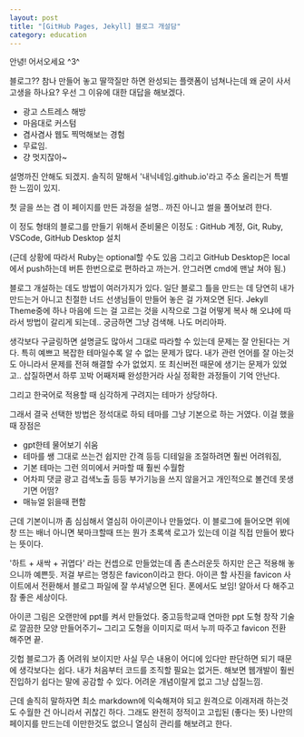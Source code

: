 ```yaml
---
layout: post
title: "[GitHub Pages, Jekyll] 블로그 개설담"
category: education
---
```


 안녕! 어서오세요 ^3^

 블로그?? 참나 만들어 놓고 딸깍질만 하면 완성되는 플랫폼이 넘쳐나는데 왜 굳이 사서 고생을 하나요?
우선 그 이유에 대한 대답을 해보겠다.

- 광고 스트레스 해방
- 마음대로 커스텀
- 겸사겸사 웹도 찍먹해보는 경험
- 무료임.
- 걍 멋지잖아~ 


설명까진 안해도 되겠지. 솔직히 말해서 '내닉네임.github.io'라고 주소 올리는거 특별한 느낌이 있지.  

  


첫 글을 쓰는 겸 이 페이지를 만든 과정을 설명.. 까진 아니고 썰을 풀어보려 한다.

이 정도 형태의 블로그를 만들기 위해서 준비물은 이정도 
: GitHub 계정, Git, Ruby, VSCode, GitHub Desktop 설치

(근데 상황에 따라서 Ruby는 optional할 수도 있음 그리고 GitHub Desktop은 local에서 push하는데 버튼 한번으로로 편하라고 까는거.
안그러면 cmd에 맨날 쳐야 됨.)   

  


블로그 개설하는 데도 방법이 여러가지가 있다. 
일단 블로그 틀을 만드는 데 당연히 내가 만드는거 아니고 친절한 너드 선생님들이 만들어 놓은 걸 가져오면 된다.
Jekyll Theme중에 하나 마음에 드는 걸 고르는 것을 시작으로 그걸 어떻게 복사 해 오냐에 따라서 방법이 갈리게 되는데..
궁금하면 그냥 검색해. 나도 머리아파.

생각보다 구글링하면 설명글도 많아서 그대로 따라할 수 있는데 문제는 잘 안된다는 거다. 
특히 예쁘고 복잡한 테마일수록 알 수 없는 문제가 많다. 내가 관련 언어를 잘 아는것도 아니라서 문제를 전혀
해결할 수가 없었지. 또 최신버전 때문에 생기는 문제가 있었고.. 삽질하면서 하루 꼬박 어째저째 완성한거라 사실 정확한 과정들이 기억 안난다.

그리고 한국어로 적용할 때 심각하게 구려지는 테마가 상당하다.  

  


그래서 결국 선택한 방법은 정석대로 하되 테마를 그냥 기본으로 하는 거였다. 이걸 했을때 장점은
- gpt한테 물어보기 쉬움
- 테마를 쌩 그대로 쓰는건 쉽지만 간격 등등 디테일을 조절하려면 훨씬 어려워짐,
- 기본 테마는 그런 의미에서 커마할 때 훨씬 수월함
- 어차피 댓글 광고 검색노출 등등 부가기능을 쓰지 않을거고 개인적으로 볼건데 못생기면 어떰?
- 매뉴얼 읽을때 편함

근데 기본이니까 좀 심심해서 열심히 아이콘이나 만들었다.
이 블로그에 들어오면 위에 창 뜨는 배너 아니면 북마크할때 뜨는 뭔가 초록색 로고가 있는데 이걸 직접 만들어 봤다는 뜻이다.  


'하트 + 새싹 + 귀엽다' 라는 컨셉으로 만들었는데 좀 촌스러운듯 하지만 은근 적용해 놓으니까 예쁜듯.
저걸 부르는 명칭은 favicon이라고 한다. 아이콘 할 사진을 favicon 사이트에서 전환해서 블로그 파일에 잘 쑤셔넣으면 된다.
폰에서도 보임! 알아서 다 해주고 참 좋은 세상이다.

아이콘 그림은 오랜만에 ppt를 켜서 만들었다. 중고등학교때 연마한 ppt 도형 창작 기술로 깔끔한 모양 만들어주기~
그리고 도형을 이미지로 떠서 누끼 따주고 favicon 전환 해주면 끝.  

  


깃헙 블로그가 좀 어려워 보이지만 사실 무슨 내용이 어디에 있다만 판단하면 되기 때문에 생각보다는 쉽다. 내가 처음부터 코드를 조직할 필요는 없거든.
해보면 웹개발이 훨씬 진입하기 쉽다는 말에 공감할 수 있다. 어려운 개념이랄게 없고 그냥 삽질느낌.

근데 솔직히 말하자면 최소 markdown에 익숙해져야 되고 원격으로 이래저래 하는것도 수월한 건 아니라서 귀찮긴 하다.
그래도 완전히 정적이고 고립된 (좋다는 뜻) 나만의 페이지를 만드는데 이만한것도 없으니 열심히 관리를 해보려고 한다.